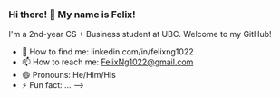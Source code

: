 ### Hi there! 👋 My name is Felix!

I'm a 2nd-year CS + Business student at UBC. Welcome to my GitHub!

- 🧳 How to find me: linkedin.com/in/felixng1022
- 📫 How to reach me: FelixNg1022@gmail.com
- 😄 Pronouns: He/Him/His
- ⚡ Fun fact: ...
-->
